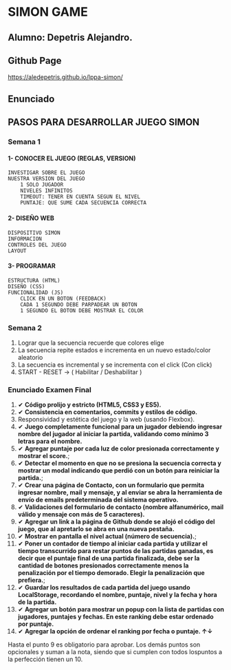 # SIMON GAME
## Alumno: Depetris Alejandro.
## Github Page
https://aledepetris.github.io/lppa-simon/

## Enunciado
## PASOS PARA DESARROLLAR JUEGO SIMON

### Semana 1
#### 1- CONOCER EL JUEGO (REGLAS, VERSION)
	INVESTIGAR SOBRE EL JUEGO
	NUESTRA VERSION DEL JUEGO
		1 SOLO JUGADOR 
		NIVELES INFINITOS 
		TIMEOUT: TENER EN CUENTA SEGUN EL NIVEL 
		PUNTAJE: QUE SUME CADA SECUENCIA CORRECTA

#### 2- DISEÑO WEB
	DISPOSITIVO SIMON
	INFORMACION
	CONTROLES DEL JUEGO
	LAYOUT

#### 3- PROGRAMAR 
	ESTRUCTURA (HTML)
	DISEÑO (CSS)
	FUNCIONALIDAD (JS)
		CLICK EN UN BOTON (FEEDBACK)
		CADA 1 SEGUNDO DEBE PARPADEAR UN BOTON 
		1 SEGUNDO EL BOTON DEBE MOSTRAR EL COLOR 


### Semana 2
 1. Lograr que la secuencia recuerde que colores elige
 2. La secuencia repite estados e incrementa en un nuevo estado/color aleatorio
 3. La secuencia es incremental y se incrementa con el click (Con click)
 4. START - RESET -> ( Habilitar / Deshabilitar )


### Enunciado Examen Final
1. &#10004; **Código prolijo y estricto (HTML5, CSS3 y ES5).**
2. &#10004; **Consistencia en comentarios, commits y estilos de código.** 
3. Responsividad y estética del juego y la web (usando Flexbox).
4. &#10004; **Juego completamente funcional para un jugador debiendo ingresar nombre del jugador al iniciar la partida, validando como mínimo 3 letras para el nombre.** 
5. &#10004; **Agregar puntaje por cada luz de color presionada correctamente y mostrar el score.**;
6. &#10004; **Detectar el momento en que no se presiona la secuencia correcta y mostrar un modal indicando que perdió con un botón para reiniciar la partida.**;
7. &#10004; **Crear una página de Contacto, con un formulario que permita ingresar nombre, mail y mensaje, y al enviar se abra la herramienta de envío de emails predeterminada del sistema operativo.**
8. &#10004; **Validaciones del formulario de contacto (nombre alfanumérico, mail válido y mensaje con más de 5 caracteres).**
9. &#10004; **Agregar un link a la página de Github donde se alojó el código del juego, que al apretarlo se abra en una nueva pestaña.**
10. &#10004; **Mostrar en pantalla el nivel actual (número de secuencia).**;
11. &#10004; **Poner un contador de tiempo al iniciar cada partida y utilizar el tiempo transcurrido para restar puntos de las partidas ganadas, es decir que el puntaje final de una partida finalizada, debe ser la cantidad de botones presionados correctamente menos la penalización por el tiempo demorado. Elegir la penalización que prefiera.**;
12. &#10004; **Guardar los resultados de cada partida del juego usando LocalStorage, recordando el nombre, puntaje, nivel y la fecha y hora de la partida.**
13. &#10004; **Agregar un botón para mostrar un popup con la lista de partidas con jugadores, puntajes y fechas. En este ranking debe estar ordenado por puntaje.**
14. &#10004; **Agregar la opción de ordenar el ranking por fecha o puntaje. ↑↓**

Hasta el punto 9 es obligatorio para aprobar. Los demás puntos son opcionales y suman a la nota, siendo que si cumplen con todos lospuntos a la perfección tienen un 10.
